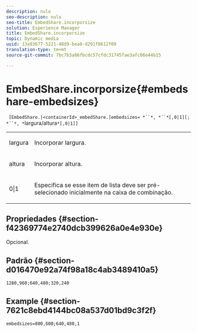 ```yaml
---
description: nulo
seo-description: nulo
seo-title: EmbedShare.incorporsize
solution: Experience Manager
title: EmbedShare.incorporsize
topic: Dynamic media
uuid: 13a93677-5221-48d9-bea8-d291f8612f09
translation-type: tm+mt
source-git-commit: 7bc7b3a86fbcdc57cfdc31745fae3afc06e44b15

---
```



# EmbedShare.incorporsize{#embedshare-embedsizes}

` [EmbedShare.|<containerId>_embedShare.]embedsizes= *``*, *``*[,0|1][; *``*, *`largura/altura`*[,0|1]]`

<table id="table_2B109D2F91E64B5382B31921C3780FA5"> 
 <tbody> 
  <tr> 
   <td colname="col1"> <p> <span class="codeph"> <span class="varname"> largura </span></span> </p> </td> 
   <td colname="col2"> <p>Incorporar largura. </p> </td> 
  </tr> 
  <tr> 
   <td colname="col1"> <p> <span class="codeph"> <span class="varname"> altura </span></span> </p> </td> 
   <td colname="col2"> <p>Incorporar altura. </p> </td> 
  </tr> 
  <tr> 
   <td colname="col1"> <p> <span class="codeph"> 0|1 </span> </p> </td> 
   <td colname="col2"> <p> Especifica se esse item de lista deve ser pré-selecionado inicialmente na caixa de combinação. </p> </td> 
  </tr> 
 </tbody> 
</table>

## Propriedades {#section-f42369774e2740dcb399626a0e4e930e}

Opcional.

## Padrão {#section-d016470e92a74f98a18c4ab3489410a5}

`1280,960;640,480;320,240`

## Example {#section-7621c8ebd4144bc08a537d01bd9c3f2f}

`embedsizes=800,600;640,480,1`
